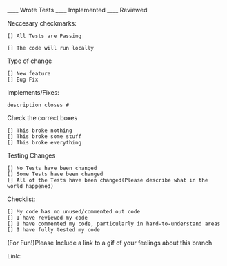 ____ Wrote Tests ____ Implemented ____ Reviewed

Neccesary checkmarks:

    [] All Tests are Passing

    [] The code will run locally

Type of change

    [] New feature
    [] Bug Fix

Implements/Fixes:

    description closes #

Check the correct boxes

    [] This broke nothing
    [] This broke some stuff
    [] This broke everything

Testing Changes

    [] No Tests have been changed
    [] Some Tests have been changed
    [] All of the Tests have been changed(Please describe what in the world happened)

Checklist:

    [] My code has no unused/commented out code
    [] I have reviewed my code
    [] I have commented my code, particularly in hard-to-understand areas
    [] I have fully tested my code

(For Fun!)Please Include a link to a gif of your feelings about this branch

Link:


